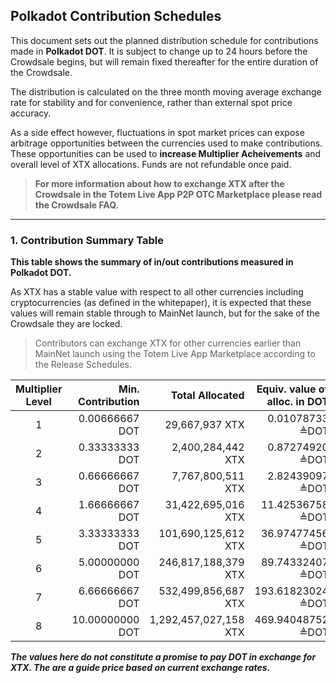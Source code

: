 ## Polkadot Contribution Schedules

This document sets out the planned distribution schedule for contributions made in **Polkadot DOT**. It is subject to change up to 24 hours before the Crowdsale begins, but will remain fixed thereafter for the entire duration of the Crowdsale.

The distribution is calculated on the three month moving average exchange rate for stability and for convenience, rather than external spot price accuracy.

As a side effect however, fluctuations in spot market prices can expose arbitrage opportunities between the  currencies used to make contributions. These opportunities can be used to **increase Multiplier Acheivements** and overall level of XTX allocations. Funds are not refundable once paid.

> **For more information about how to exchange XTX after the Crowdsale in the Totem Live App P2P OTC Marketplace please read the Crowdsale FAQ.**

---

### 1. Contribution Summary Table

**This table shows the summary of in/out contributions measured in Polkadot DOT.**

As XTX has a stable value with respect to all other currencies including cryptocurrencies (as defined in the whitepaper), it is expected that these values will remain stable through to MainNet launch, but for the sake of the Crowdsale they are locked. 

> Contributors can exchange XTX for other currencies earlier than MainNet launch using the Totem Live App Marketplace according to the Release Schedules.


| Multiplier Level | Min. Contribution | Total Allocated        | Equiv. value of alloc. in DOT |
|:----------------:|------------------:|-----------------------:|------------------------------:|
| 1                | 0\.00666667 DOT   |  29,667,937 XTX        |  0\.01078733 ≜DOT             |
| 2                | 0\.33333333 DOT   |  2,400,284,442 XTX     |  0\.87274920 ≜DOT             |
| 3                | 0\.66666667 DOT   |  7,767,800,511 XTX     |  2\.82439097 ≜DOT             |
| 4                | 1\.66666667 DOT   |  31,422,695,016 XTX    |  11\.42536758 ≜DOT            |
| 5                | 3\.33333333 DOT   |  101,690,125,612 XTX   |  36\.97477456 ≜DOT            |
| 6                | 5\.00000000 DOT   |  246,817,188,379 XTX   |  89\.74332407 ≜DOT            |
| 7                | 6\.66666667 DOT   |  532,499,856,687 XTX   |  193\.61823024 ≜DOT           |
| 8                | 10\.00000000 DOT  |  1,292,457,027,158 XTX |  469\.94048752 ≜DOT           |

**_The values here do not constitute a promise to pay DOT in exchange for XTX. The are a guide price based on current exchange rates._**